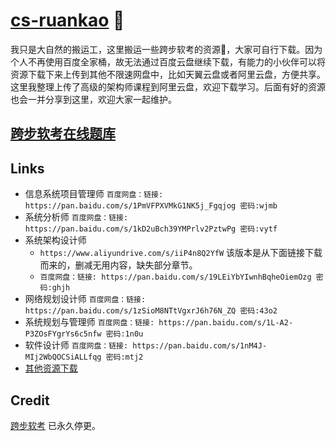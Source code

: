 # [cs-ruankao](https://www.ruankao.org.cn) 👋


我只是大自然的搬运工，这里搬运一些跨步软考的资源🔗，大家可自行下载。因为个人不再使用百度全家桶，故无法通过百度云盘继续下载，有能力的小伙伴可以将资源下载下来上传到其他不限速网盘中，比如天翼云盘或者阿里云盘，方便共享。这里我整理上传了高级的架构师课程到阿里云盘，欢迎下载学习。后面有好的资源也会一并分享到这里，欢迎大家一起维护。


## [跨步软考在线题库](https://www.kuabu.xyz/test_paper/index.html)

## Links

- 信息系统项目管理师 `百度网盘：链接: https://pan.baidu.com/s/1PmVFPXVMkG1NK5j_Fgqjog 密码:wjmb`
- 系统分析师 `百度网盘：链接: https://pan.baidu.com/s/1kD2uBch39YMPrlv2PztwPg 密码:vytf`
- 系统架构设计师 
    - `https://www.aliyundrive.com/s/iiP4n8Q2YfW` 该版本是从下面链接下载而来的，删减无用内容，缺失部分章节。
    - `百度网盘：链接: https://pan.baidu.com/s/19LEiYbYIwnhBqheOiemOzg 密码:ghjh`
- 网络规划设计师 `百度网盘：链接: https://pan.baidu.com/s/1zSioM8NTtVgxrJ6h76N_ZQ 密码:43o2`
- 系统规划与管理师 `百度网盘：链接: https://pan.baidu.com/s/1L-A2-P3ZOsFYgrYs6c5nfw 密码:1n0u`
- 软件设计师 `百度网盘：链接: https://pan.baidu.com/s/1nM4J-MIj2WbQOCSiALLfqg 密码:mtj2` 
- [其他资源下载](https://www.kuabu.xyz/doc/index.html)

## Credit

[跨步软考](https://www.kaubu.xyz) 已永久停更。
